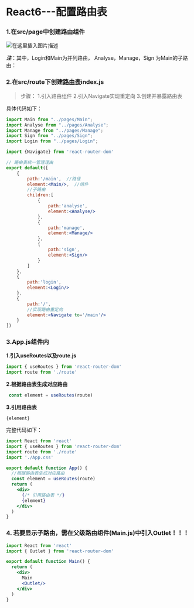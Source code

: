 # React6---配置路由表

### 1.在src/page中创建路由组件

![在这里插入图片描述](https://img-blog.csdnimg.cn/f6a54f1d8e234f709f4a215aaa6706d7.png?x-oss-process=image/watermark,type_d3F5LXplbmhlaQ,shadow_50,text_Q1NETiBAX0NlY2lsaWE=,size_15,color_FFFFFF,t_70,g_se,x_16#pic_center)

***注***：其中，Login和Main为并列路由， Analyse，Manage，Sign 为Main的子路由：

### 2.在src/route下创建[路由表](https://so.csdn.net/so/search?q=路由表&spm=1001.2101.3001.7020)index.js

> 步骤：
> 1.引入路由组件
> 2.引入Navigate实现重定向
> 3.创建并暴露路由表

具体代码如下：

```jsx
import Main from "../pages/Main";
import Analyse from "../pages/Analyse";
import Manage from "../pages/Manage";
import Sign from "../pages/Sign";
import Login from "../pages/Login";

import {Navigate} from 'react-router-dom'

// 路由表统一管理理由
export default([
    {
        path:'/main',  //路径
        element:<Main/>,  //组件
        //子路由
        children:[  
            {
                path:'analyse',
                element:<Analyse/>
            },
            {
                path:'manage',
                element:<Manage/>
            },
            {
                path:'sign',
                element:<Sign/>
            }
        ]
    },
    {
        path:'login', 
        element:<Login/>
    },
    {
        path:'/',
        //实现路由重定向
        element:<Navigate to='/main'/>
    }
])

```

### 3.App.js组件内

**1.引入useRoutes以及route.js**

```jsx
import { useRoutes } from 'react-router-dom'
import route from './route'

```

**2.根据路由表生成对应路由**

```jsx
 const element = useRoutes(route)

```

**3.引用路由表**

```
{element}

```

完整代码如下：

```jsx
import React from 'react'
import { useRoutes } from 'react-router-dom'
import route from './route'
import './App.css'

export default function App() {
  //根据路由表生成对应路由
  const element = useRoutes(route)
  return (
    <div>
      {/* 引用路由表 */}
      {element}
    </div>
  )
} 


```

### 4. 若要显示子路由，需在父级路由组件(Main.js)中引入Outlet！！！

```jsx
import React from 'react'
import { Outlet } from 'react-router-dom'

export default function Main() {
  return (
    <div>
      Main
      <Outlet/>
    </div>
  )
}

```

